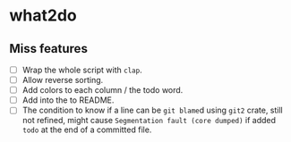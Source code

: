 # what2do

## Miss features
- [ ] Wrap the whole script with `clap`.
- [ ] Allow reverse sorting.
- [ ] Add colors to each column / the todo word.
- [ ] Add into the to README.
- [ ] The condition to know if a line can be `git blame`d using `git2` crate, still not refined, might cause `Segmentation fault (core dumped)` if added `todo` at the end of a committed file.